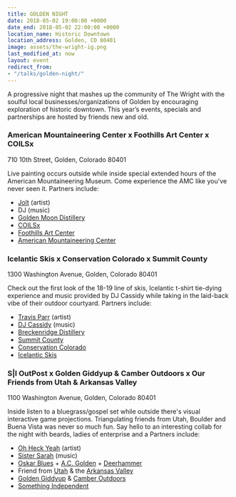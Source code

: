 ```yaml
---
title: GOLDEN NIGHT
date: 2018-05-02 19:00:00 +0000
date_end: 2018-05-02 22:00:00 +0000
location_name: Historic Downtown
location_address: Golden, CO 80401
image: assets/the-wright-ig.png
last_modified_at: now
layout: event
redirect_from:
- "/talks/golden-night/"
---
```

A progressive night that mashes up the community of The Wright with the soulful local businesses/organizations of Golden by encouraging exploration of historic downtown. This year’s events, specials and partnerships are hosted by friends new and old.

### American Mountaineering Center x Foothills Art Center x COILSx

710 10th Street, Golden, Colorado 80401

Live painting occurs outside while inside special extended hours of the American Mountaineering Museum. Come experience the AMC like you've never seen it. Partners include:

* [Jolt](http://www.guerillagarden.com/) (artist)
* DJ (music)
* [Golden Moon Distillery](http://goldenmoondistillery.com/)
* [COILSx](https://coilsx2018.splashthat.com/)
* [Foothills Art Center](http://www.foothillsartcenter.org/)
* [American Mountaineering Center](http://www.americanmountaineeringcenter.org/)

### Icelantic Skis x Conservation Colorado x Summit County

1300 Washington Avenue, Golden, Colorado 80401

Check out the first look of the 18-19 line of skis, Icelantic t-shirt tie-dying experience and music provided by DJ Cassidy while taking in the laid-back vibe of their outdoor courtyard. Partners include:

* [Travis Parr](https://www.parrstudios.net/) (artist)
* [DJ Cassidy](http://www.djmattcassidy.com/) (music)
* [Breckenridge Distillery](http://breckenridgedistillery.com/)
* [Summit County](http://www.co.summit.co.us/)
* [Conservation Colorado](https://conservationco.org/)
* [Icelantic Skis](https://www.icelanticskis.com/)

### S|I OutPost x Golden Giddyup & Camber Outdoors x Our Friends from Utah & Arkansas Valley

1100 Washington Avenue, Golden, Colorado 80401

Inside listen to a bluegrass/gospel set while outside there's visual interactive game  projections. Triangulating friends from Utah, Boulder and Buena Vista was never so much fun. Say hello to an interesting collab for the night with beards, ladies of enterprise and a Partners include:

* [Oh Heck Yeah](http://ohheckyeah.com/) (artist)
* [Sister Sarah](http://www.jonwirtzmusic.com/events/2018/4/29/sister-sarah) (music)
* [Oskar Blues](https://www.oskarblues.com/) + [A.C. Golden](http://www.acgolden.com/) + [Deerhammer]()
* Friend from [Utah](http://edcutah.org/industries/outdoor-products-recreation) & the [Arkansas Valley](https://chaffeecountyedc.com/business-environment/local-industry/)
* [Golden Giddyup](http://goldengiddyup.com/) & [Camber Outdoors](https://camberoutdoors.org/)
* [Something Independent](http://www.somethingindependent.com/)
